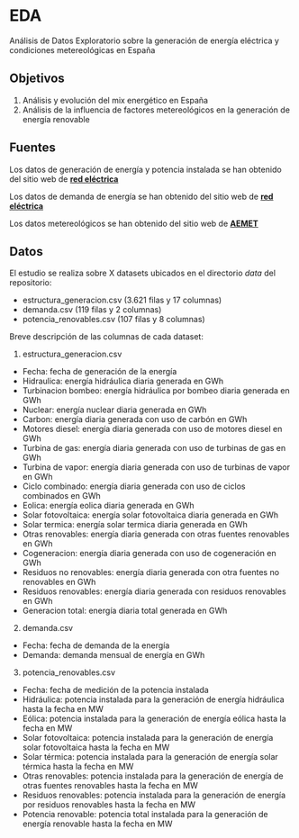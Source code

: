 # EDA
Análisis de Datos Exploratorio sobre la generación de energía eléctrica y condiciones metereológicas en España

## Objetivos
1. Análisis y evolución del mix energético en España
2. Análisis de la influencia de factores metereológicos en la generación de energía renovable

## Fuentes
Los datos de generación de energía y potencia instalada se han obtenido del sitio web de [**red eléctrica**](https://www.ree.es/es/datos/generacion)

Los datos de demanda de energía se han obtenido del sitio web de [**red eléctrica**](https://www.ree.es/es/datos/demanda)

Los datos metereológicos se han obtenido del sitio web de [**AEMET**](https://www.aemet.es/es/datos_abiertos/AEMET_OpenData)

## Datos
El estudio se realiza sobre X datasets ubicados en el directorio *data* del repositorio:
* estructura_generacion.csv (3.621 filas y 17 columnas)
* demanda.csv (119 filas y 2 columnas)
* potencia_renovables.csv (107 filas y 8 columnas)

Breve descripción de las columnas de cada dataset:

1. estructura_generacion.csv
* Fecha: fecha de generación de la energía
* Hidraulica: energía hidráulica diaria generada en GWh
* Turbinacion bombeo: energía hidráulica por bombeo diaria generada en GWh
* Nuclear: energía nuclear diaria generada en GWh
* Carbon: energía diaria generada con uso de carbón en GWh
* Motores diesel: energía diaria generada con uso de motores diesel en GWh
* Turbina de gas: energía diaria generada con uso de turbinas de gas en GWh
* Turbina de vapor: energía diaria generada con uso de turbinas de vapor en GWh
* Ciclo combinado: energía diaria generada con uso de ciclos combinados en GWh
* Eolica: energía eolica diaria generada en GWh
* Solar fotovoltaica: energía solar fotovoltaica diaria generada en GWh
* Solar termica: energía solar termica diaria generada en GWh
* Otras renovables: energía diaria generada con otras fuentes renovables en GWh
* Cogeneracion: energía diaria generada con uso de cogeneración en GWh
* Residuos no renovables: energía diaria generada con otra fuentes no renovables en GWh
* Residuos renovables: energía diaria generada con residuos renovables en GWh
* Generacion total: energía diaria total generada en GWh

2. demanda.csv
* Fecha: fecha de demanda de la energía
* Demanda: demanda mensual de energía en GWh

3. potencia_renovables.csv
* Fecha: fecha de medición de la potencia instalada
* Hidráulica: potencia instalada para la generación de energía hidráulica hasta la fecha en MW
* Eólica: potencia instalada para la generación de energía eólica hasta la fecha en MW
* Solar fotovoltaica: potencia instalada para la generación de energía solar fotovoltaica hasta la fecha en MW
* Solar térmica: potencia instalada para la generación de energía solar térmica hasta la fecha en MW
* Otras renovables: potencia instalada para la generación de energía de otras fuentes renovables hasta la fecha en MW
* Residuos renovables: potencia instalada para la generación de energía por residuos renovables hasta la fecha en MW
* Potencia renovable: potencia total instalada para la generación de energía renovable hasta la fecha en MW

